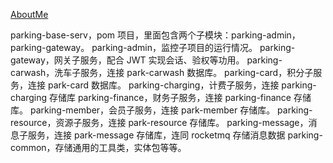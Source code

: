 [AboutMe](https://maventalker.github.io/)

parking-base-serv，pom 项目，里面包含两个子模块：parking-admin，parking-gateway。
parking-admin，监控子项目的运行情况。
parking-gateway，网关子服务，配合 JWT 实现会话、验权等功用。
parking-carwash，洗车子服务，连接 park-carwash 数据库。
parking-card，积分子服务，连接 park-card 数据库。
parking-charging，计费子服务，连接 parking-charging 存储库
parking-finance，财务子服务，连接 parking-finance 存储库。
parking-member，会员子服务，连接 park-member 存储库。
parking-resource，资源子服务，连接 park-resource 存储库。
parking-message，消息子服务，连接 park-message 存储库，连同 rocketmq 存储消息数据
parking-common，存储通用的工具类，实体包等等。
